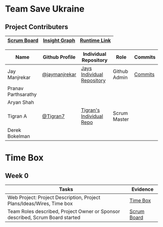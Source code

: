 # Team Save Ukraine

## Project Contributers

|[Scrum Board](https://github.com/Tigran7/TeamSaveUkraine/projects/1)|[Insight Graph](https://github.com/Tigran7/TeamSaveUkraine/graphs/contributors)|[Runtime Link]()|
| - | - | - |

|Name|Github Profile|Individual Repository|Role|Commits|
| - | - | - | - | - |
|Jay Manjrekar|[@jaymanjrekar](https://github.com/jaymanjrekar)|[Jays Individual Repository](https://github.com/JayManjrekar/Jay-s-Personal-Repository/tree/gh-pages)|Github Admin|[Commits](https://github.com/JayManjrekar/Jay-s-Personal-Repository/commits/gh-pages)|
|Pranav Parthsarathy|||||
|Aryan Shah|||||
|Tigran A|[@Tigran7](https://github.com/Tigran7)|[Tigran's Individual Repo](https://github.com/Tigran7/TigranCSP3)|Scrum Master||
|Derek Bokelman|||||

# Time Box
## Week 0
|Tasks|Evidence|
| - | - |
|Web Project: Project Description, Project Plans/Ideas/Wires, Time box|[Time Box](https://github.com/kar722/kylies-disciples#readme)|
|Team Roles described, Project Owner or Sponsor described, Scrum Board started|[Scrum Board](https://github.com/kar722/kylies-disciples/projects/1)|
